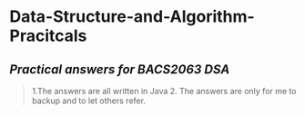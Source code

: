 # Data-Structure-and-Algorithm-Pracitcals
*Practical answers for BACS2063 DSA*
---
> 1.The answers are all written in Java
>2. The answers are only for me to backup and to let others refer.
